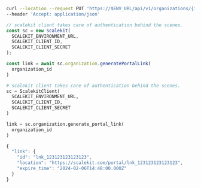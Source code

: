 
<CodeWithHeader method="put" endpoint="/api/v1/organizations/{id}/portal_links">
<Tabs groupId="tech-stack" queryString>
<TabItem value="curl" label="cURL">

```bash showLineNumbers
curl --location --request PUT 'https://$ENV_URL/api/v1/organizations/{id}/portal_links' \
--header 'Accept: application/json'
```

</TabItem>
<TabItem value="nodejs" label="Node.js">

```js showLineNumbers
// scalekit client takes care of authentication behind the scenes.
const sc = new Scalekit(
  SCALEKIT_ENVIRONMENT_URL,
  SCALEKIT_CLIENT_ID,
  SCALEKIT_CLIENT_SECRET
);

const link = await sc.organization.generatePortalLink(
  organization_id
)

```

</TabItem>
<TabItem value="py" label="Python">

```python showLineNumbers
# scalekit client takes care of authentication behind the scenes.
sc = ScalekitClient(
  SCALEKIT_ENVIRONMENT_URL,
  SCALEKIT_CLIENT_ID,
  SCALEKIT_CLIENT_SECRET
)

link = sc.organization.generate_portal_link(
  organization_id
)

```

</TabItem>
</Tabs>
</CodeWithHeader>
<CodeWithHeader title="Response">

```js
{
  "link": {
    "id": "lnk_123123123123123",
    "location": "https://scalekit.com/portal/lnk_123123123123123",
    "expire_time": "2024-02-06T14:48:00.000Z"
  }
}
```

</CodeWithHeader>
